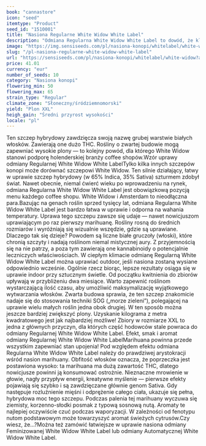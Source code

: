 ```yaml
---
book: "cannastore"
icon: "seed"
itemtype: "Product"
seed_id: "1510001"
title: "Nasiona Regularne White Widow White Label"
description: "Odmiana Regularna White Widow White Label to dowód, że klasyka nigdy nie wychodzi z mody. Główne zalety: wysoka zawartość THC, zbiory XXL i wytrzymałość."
image: "https://img.sensiseeds.com/pl/nasiona-konopi/whitelabel/white-widow-image.png"
slug: "/pl-nasiona-regularne-white-widow-white-label"
url: "https://sensiseeds.com/pl/nasiona-konopi/whitelabel/white-widow?a_aid=cannastore"
price: 41.01
currency: "eur"
number_of_seeds: 10
category: "Nasiona konopi"
flowering_min: 50
flowering_max: 65
strain_type: "Regular"
climate_zone: "Słoneczny/śródziemnomorski"
yield: "Plon XXL"
heigh_gain: "Średni przyrost wysokości"
locale: "pl"
---
```

Ten szczep hybrydowy zawdzięcza swoją nazwę grubej warstwie białych włosków. Zawierają one dużo THC. Rośliny o zwartej budowie mogą zapewniać wysokie plony — to kolejny powód, dla którego White Widow stanowi podporę holenderskiej branży coffee shopów.Wzór uprawy odmiany Regularnej White Widow White LabelTylko kilka innych szczepów konopi może dorównać szczepowi White Widow. Ten silnie działający, łatwy w uprawie szczep hybrydowy (w 65% Indica, 35% Sativa) szturmem zdobył świat. Nawet obecnie, niemal ćwierć wieku po wprowadzeniu na rynek, odmiana Regularna White Widow White Label jest obowiązkową pozycją menu każdego coffee shopu. White Widow i Amsterdam to nieodłączna para.Bazując na genach roślin sprzed tysięcy lat, odmiana Regularna White Widow White Label jest bardzo łatwa w uprawie i odporna na wahania temperatury. Uprawa tego szczepu zawsze się udaje — nawet nowicjuszom uprawiającym po raz pierwszy marihuanę. Rośliny rosną do średnich rozmiarów i wyróżniają się wizualnie wszędzie, gdzie są uprawiane. Dlaczego tak się dzieje? Powodem są liczne białe gruczoły (włoski), które chronią szczyty i nadają roślinom niemal mistycznej aury. Z przyjemnością się na nie patrzy, a poza tym zawierają one kannabinoidy o potencjalnie leczniczych właściwościach. W ciepłym klimacie odmianę Regularną White Widow White Label można uprawiać outdoor, jeśli nasiona zostaną wysiane odpowiednio wcześnie. Ogólnie rzecz biorąc, lepsze rezultaty osiąga się w uprawie indoor przy sztucznym świetle. Od początku kwitnienia do zbiorów upływają w przybliżeniu dwa miesiące. Warto zapewnić roślinom wystarczającą ilość czasu, aby umożliwić maksymalizację wyjątkowego wytwarzania włosków. Zwarta budowa sprawia, że ten szczep znakomicie nadaje się do stosowania techniki SOG („morze zieleni”), polegającej na uprawie wielu małych roślin jedna obok drugiej. W ten sposób można jeszcze bardziej zwiększyć plony. Uzyskanie kilograma z metra kwadratowego jest jak najbardziej możliwe! Zbiory w rozmiarze XXL to jedna z głównych przyczyn, dla których część hodowców stale powraca do odmiany Regularnej White Widow White Label. Efekt, smak i aromat odmiany Regularnej White Widow White LabelMarihuana powinna przede wszystkim zapewniać stan upojenia! Pod względem efektu odmiana Regularna White Widow White Label należy do prawdziwej arystokracji wśród nasion marihuany. Obfitość włosków oznacza, że poprzeczka jest postawiona wysoko: ta marihuana ma dużą zawartość THC, dlatego nowicjusze powinni ją konsumować ostrożnie. Nieznaczne mrowienie w głowie, nagły przypływ energii, kreatywne myślenie — pierwsze efekty pojawiają się szybko i są zawdzięczane głównie genom Sativa. Gdy następuje rozluźnienie mięśni i odprężenie całego ciała, ukazuje się pełna, hybrydowa moc tego szczepu. Podczas palenia tej marihuany wyczuwa się ziemisty, korzenno-słodki posmak z typową sosnową nutą. Aromaty te najlepiej oczywiście czuć podczas waporyzacji. W zależności od fenotypu nutom podstawowym może towarzyszyć aromat świeżych cytrusów.Czy wiesz, że…?Można też zamówić łatwiejsze w uprawie nasiona odmiany Feminizowanej White Widow White Label lub odmiany Automatycznej White Widow White Label.
